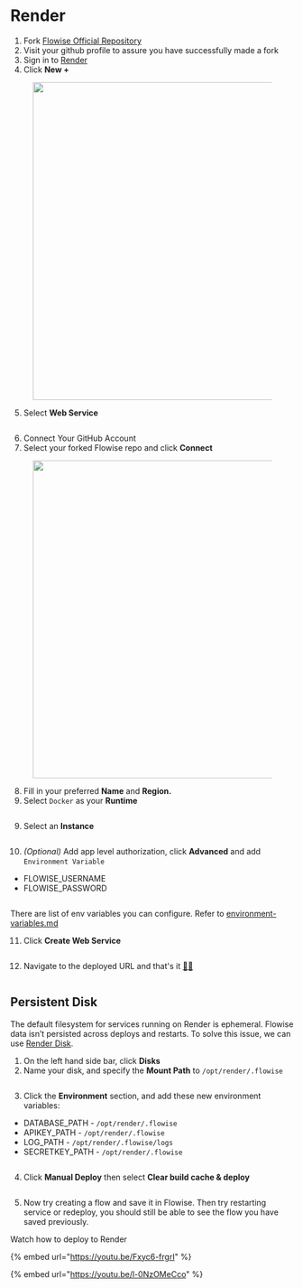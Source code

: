 # Render

1. Fork [Flowise Official Repository](https://github.com/FlowiseAI/Flowise)
2. Visit your github profile to assure you have successfully made a fork
3. Sign in to [Render](https://dashboard.render.com)
4. Click **New +**

<figure><img src="../.gitbook/assets/render/1.png" alt="" width="563"><figcaption></figcaption></figure>

5. Select **Web Service**

<figure><img src="../.gitbook/assets/render/2.png" alt=""><figcaption></figcaption></figure>

6. Connect Your GitHub Account
7. Select your forked Flowise repo and click **Connect**

<figure><img src="../.gitbook/assets/render/3.png" alt="" width="563"><figcaption></figcaption></figure>

8. Fill in your preferred **Name** and **Region.**
9. Select `Docker` as your **Runtime**

<figure><img src="../.gitbook/assets/render/4.png" alt=""><figcaption></figcaption></figure>

9. Select an **Instance**

<figure><img src="../.gitbook/assets/render/5.png" alt=""><figcaption></figcaption></figure>

10. _(Optional)_ Add app level authorization, click **Advanced** and add `Environment Variable`

* FLOWISE\_USERNAME
* FLOWISE\_PASSWORD

<figure><img src="../.gitbook/assets/render/6.png" alt=""><figcaption></figcaption></figure>

There are list of env variables you can configure. Refer to [environment-variables.md](../environment-variables.md "mention")

11. Click **Create Web Service**

<figure><img src="../.gitbook/assets/render/7.png" alt=""><figcaption></figcaption></figure>

12. Navigate to the deployed URL and that's it [🚀](https://emojipedia.org/rocket/)[🚀](https://emojipedia.org/rocket/)

<figure><img src="../.gitbook/assets/render/8.png" alt=""><figcaption></figcaption></figure>

## Persistent Disk

The default filesystem for services running on Render is ephemeral. Flowise data isn’t persisted across deploys and restarts. To solve this issue, we can use [Render Disk](https://render.com/docs/disks).

1. On the left hand side bar, click **Disks**
2. Name your disk, and specify the **Mount Path** to `/opt/render/.flowise`

<figure><img src="../.gitbook/assets/render/9.png" alt=""><figcaption></figcaption></figure>

3. Click the **Environment** section, and add these new environment variables:

* DATABASE\_PATH - `/opt/render/.flowise`
* APIKEY\_PATH - `/opt/render/.flowise`
* LOG\_PATH - `/opt/render/.flowise/logs`
* SECRETKEY\_PATH - `/opt/render/.flowise`

<figure><img src="../.gitbook/assets/image (1) (5).png" alt=""><figcaption></figcaption></figure>



4. Click **Manual Deploy** then select **Clear build cache & deploy**

<figure><img src="../.gitbook/assets/render/11.png" alt=""><figcaption></figcaption></figure>

5. Now try creating a flow and save it in Flowise. Then try restarting service or redeploy, you should still be able to see the flow you have saved previously.

Watch how to deploy to Render

{% embed url="https://youtu.be/Fxyc6-frgrI" %}

{% embed url="https://youtu.be/l-0NzOMeCco" %}
